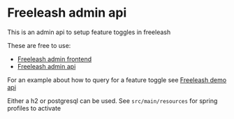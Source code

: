 # Freeleash admin api

This is an admin api to setup feature toggles in freeleash

These are free to use:

-   [Freeleash admin frontend](https://github.com/mariusfa/freeleash-admin-frontend)
-   [Freeleash admin api](https://github.com/mariusfa/freeleash-admin-api)

For an example about how to query for a feature toggle see [Freeleash demo api](https://github.com/mariusfa/freeleash-dmeo-api)

Either a h2 or postgresql can be used.
See `src/main/resources` for spring profiles to activate
